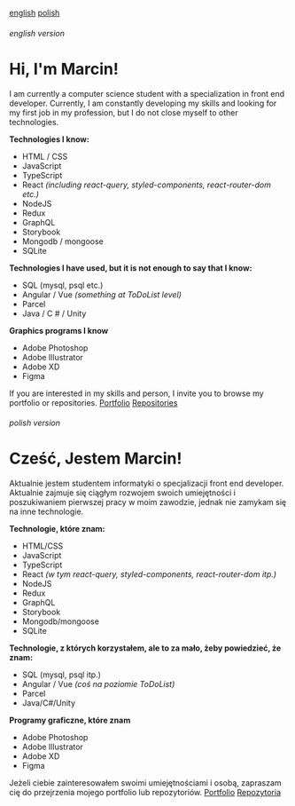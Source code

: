 [english](#user-content-english-version)
[polish](#user-content-polish-version)
###### english version
# Hi, I'm Marcin!
I am currently a computer science student with a specialization in front end developer. Currently, I am constantly developing my skills and looking for my first job in my profession, but I do not close myself to other technologies.

**Technologies I know:**
- HTML / CSS
- JavaScript
- TypeScript
- React *(including react-query, styled-components, react-router-dom etc.)*
- NodeJS
- Redux
- GraphQL
- Storybook
- Mongodb / mongoose
- SQLite

**Technologies I have used, but it is not enough to say that I know:**
- SQL (mysql, psql etc.)
- Angular / Vue *(something at ToDoList level)*
- Parcel
- Java / C # / Unity

**Graphics programs I know**
- Adobe Photoshop
- Adobe Illustrator
- Adobe XD
- Figma

If you are interested in my skills and person, I invite you to browse my portfolio or repositories.
[Portfolio](https://marcin-czaniecki.netlify.app)
[Repositories](https://github.com/janossik?tab=repositories)

###### polish version
# Cześć, Jestem Marcin!
Aktualnie jestem studentem informatyki o specjalizacji front end developer. Aktualnie zajmuje się ciągłym rozwojem swoich umiejętności i poszukiwaniem pierwszej pracy w moim zawodzie, jednak nie zamykam się na inne technologie.

**Technologie, które znam:**
- HTML/CSS
- JavaScript
- TypeScript
- React *(w tym react-query, styled-components, react-router-dom itp.)*
- NodeJS
- Redux
- GraphQL
- Storybook
- Mongodb/mongoose
- SQLite

**Technologie, z których korzystałem, ale to za mało, żeby powiedzieć, że znam:**
- SQL (mysql, psql itp.)
- Angular / Vue *(coś na poziomie ToDoList)*
- Parcel
- Java/C#/Unity

**Programy graficzne, które znam**
- Adobe Photoshop
- Adobe Illustrator
- Adobe XD
- Figma

Jeżeli ciebie zainteresowałem swoimi umiejętnościami i osobą, zapraszam cię do przejrzenia mojego portfolio lub repozytoriów.
[Portfolio](https://marcin-czaniecki.netlify.app)
[Repozytoria](https://github.com/janossik?tab=repositories)

<!--
**janossik/janossik** is a ✨ _special_ ✨ repository because its `README.md` (this file) appears on your GitHub profile.

Here are some ideas to get you started:

- 🔭 I’m currently working on ...
- 🌱 I’m currently learning ...
- 👯 I’m looking to collaborate on ...
- 🤔 I’m looking for help with ...
- 💬 Ask me about ...
- 📫 How to reach me: ...
- 😄 Pronouns: ...
- ⚡ Fun fact: ...
-->
